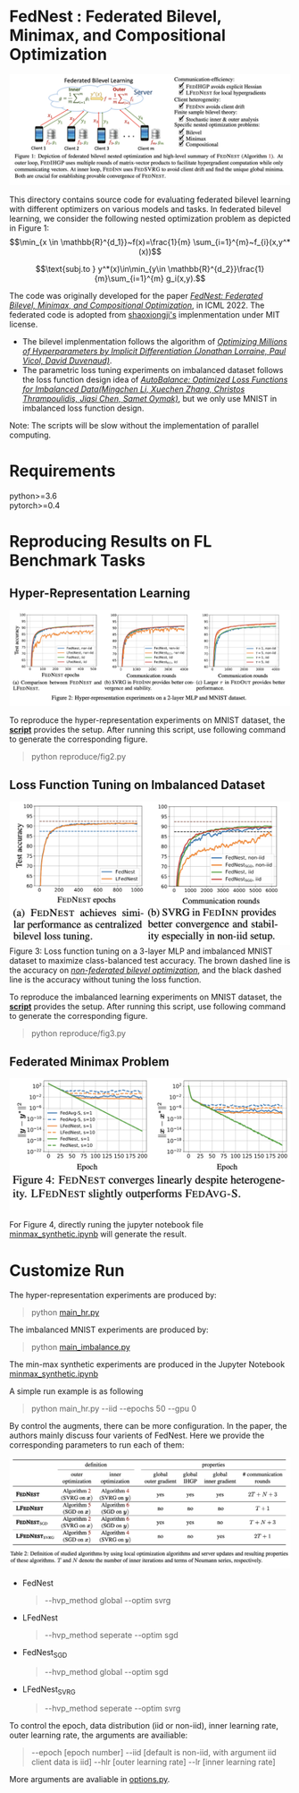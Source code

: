 # FedNest : Federated Bilevel, Minimax, and Compositional Optimization

![alt ](figs/fig1.png)

This directory contains source code for evaluating federated bilevel learning with different optimizers on various models and tasks.  In federated bilevel learning, we consider the following nested optimization problem as depicted in Figure 1:
$$\min_{x \in \mathbb{R}^{d_1}}~f(x)=\frac{1}{m} \sum_{i=1}^{m}~f_{i}(x,y^*(x))$$

$$\text{subj.to }  y^*(x)\in\min_{y\in \mathbb{R}^{d_2}}\frac{1}{m}\sum_{i=1}^{m} g_i(x,y).$$

The code was originally developed for the paper [*FedNest: Federated Bilevel, Minimax, and Compositional Optimization*](https://arxiv.org/abs/2205.02215), in ICML 2022. The federated code is adopted from [shaoxiongji's](https://github.com/shaoxiongji/federated-learning) implenmentation under MIT license. 


- The bilevel implenmentation follows the algorithm of 
[*Optimizing Millions of Hyperparameters by Implicit Differentiation (Jonathan Lorraine, Paul Vicol, David Duvenaud)*](https://arxiv.org/abs/1911.02590). 
- The parametric loss tuning experiments on imbalanced dataset follows the loss function design idea of 
[*AutoBalance: Optimized Loss Functions for Imbalanced Data(Mingchen Li, Xuechen Zhang, Christos Thrampoulidis, Jiasi Chen, Samet Oymak)*](https://openreview.net/pdf?id=ebQXflQre5a), but we only use MNIST in imbalanced loss function design. 

Note: The scripts will be slow without the implementation of parallel computing. 

# Requirements
python>=3.6  
pytorch>=0.4

# Reproducing Results on FL Benchmark Tasks

## Hyper-Representation Learning
![alt](figs/fig2.png)

To reproduce the hyper-representation experiments on MNIST dataset, the [**script**](reproduce/fig2.sh) provides the setup. After running this script, use following command to generate the corresponding figure.
>python reproduce/fig2.py

## Loss Function Tuning on Imbalanced Dataset
![alt](figs/fig31.png)
Figure 3: Loss function tuning on a 3-layer MLP and imbalanced MNIST dataset to maximize class-balanced test accuracy. The brown dashed line is the accuracy on [*non-federated bilevel optimization*](https://openreview.net/pdf?id=ebQXflQre5a), and the  black dashed line is the accuracy without tuning the loss function.


To reproduce the imbalanced learning experiments on MNIST dataset, the [**script**](reproduce/fig3.sh) provides the setup. After running this script, use following command to generate the corresponding figure.
>python reproduce/fig3.py


## Federated Minimax Problem
![alt](figs/fig4.png)

For Figure 4, directly runing the jupyter notebook file [minmax_synthetic.ipynb](minmax_synthetic.ipynb) will generate the result.



# Customize Run

The hyper-representation experiments are produced by:
> python [main_hr.py](main_hr.py)

The imbalanced MNIST experiments are produced by:
> python [main_imbalance.py](main_imbalance.py)

The min-max synthetic experiments are produced in the Jupyter Notebook [minmax_synthetic.ipynb](minmax_synthetic.ipynb)

A simple run example is as following
> python main_hr.py --iid --epochs 50 --gpu 0 

By control the augments, there can be more configuration. In the paper, the authors mainly discuss four varients of FedNest. Here we provide the corresponding parameters to run each of them:

![alt 4 main algorithms appears in the paper.](figs/fig_algo.png)

- FedNest
    > --hvp_method global --optim svrg
- LFedNest
    > --hvp_method seperate --optim sgd
- FedNest<sub>SGD</sub>
    > --hvp_method global --optim sgd
- LFedNest<sub>SVRG</sub>
    > --hvp_method seperate --optim svrg

To control the epoch, data distribution (iid or non-iid), inner learning rate, outer learning rate, the arguments are availiable:
> --epoch [epoch number] --iid [default is non-iid, with argument iid client data is iid] --hlr [outer learning rate] --lr [inner learning rate]


More arguments are avaliable in [options.py](utils/options.py). 
